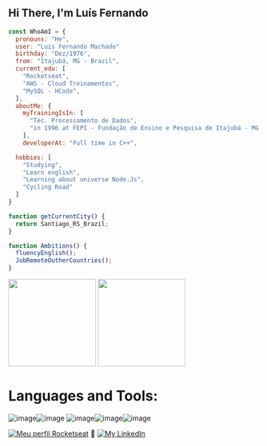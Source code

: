 ## Hi There, I'm Luís Fernando

```js
const WhoAmI = {
  pronouns: "He",
  user: "Luis Fernando Machado"
  birthday: "Dez/1976",
  from: "Itajubá, MG - Brazil",
  current_edu: [
    "Rocketseat",
    "AWS - Cloud Treinamentos", 
    "MySQL - HCode",
  ],
  aboutMe: {
    myTrainingIsIn: [
      "Téc. Processamento de Dados",
      "in 1996 at FEPI - Fundação de Ensino e Pesquisa de Itajubá - MG / Brazil"
    ],
    developerAt: "Full time in C++",

  hobbies: [
    "Studying",
    "Learn english",
    "Learning about universe Node.Js",
    "Cycling Road"
  ]
}

function getCurrentCity() {
  return Santiago_RS_Brazil;
}

function Ambitions() {
  fluencyEnglish();
  JobRemoteOutherCountries();
}
```
<div>
  <img height="175em" src="https://github-readme-stats.vercel.app/api/?username=luisfernandomgrs&show_icons=true&theme=dark&include_all_commits=true&count_private=true"/>
  <img height="175em" src="https://github-readme-stats.vercel.app/api/top-langs/?username=luisfernandomgrs&layout=compact&langs_count=7&theme=dark"/>
</div>

# Languages and Tools:
![image](https://user-images.githubusercontent.com/72364037/138801196-7d8d12bc-af5c-4481-a886-dd2136c479bd.png)![image](https://user-images.githubusercontent.com/72364037/138801304-ca52194b-394e-47e1-8038-0c9a4f463a72.png)
![image](https://user-images.githubusercontent.com/72364037/138800478-c0b20a21-3fd6-46cd-b860-d5ee0f736bfe.png)![image](https://user-images.githubusercontent.com/72364037/138800636-a7886b0a-56c8-4808-af1a-5fcfe36b82c2.png)![image](https://user-images.githubusercontent.com/72364037/138800969-757592b2-d69a-4f7b-9429-0fb91cd4022d.png)

[![Meu perfil Rocketseat](https://img.shields.io/badge/Meu%20Perfil-Rocketseat-brightgreen)](https://app.rocketseat.com.br/me/luis-fernando-m-04781)<spacer type="horizontal" width="100" height="100"> 📎 </spacer>[![My LinkedIn](https://img.shields.io/badge/JOB's-LinkedIn-informational)](https://www.linkedin.com/in/luis-fernando-machado-1472aa1b9/)

<!--
**luisfernandomgrs/luisfernandomgrs** is a ✨ _special_ ✨ repository because its `README.md` (this file) appears on your GitHub profile.

Here are some ideas to get you started:

- 🔭 I’m currently working on ...
- 🌱 I’m currently learning ...
- 👯 I’m looking to collaborate on ...
- 🤔 I’m looking for help with ...
- 💬 Ask me about ...
- 📫 How to reach me: ...
- 😄 Pronouns: ...
- ⚡ Fun fact: ...
-->
